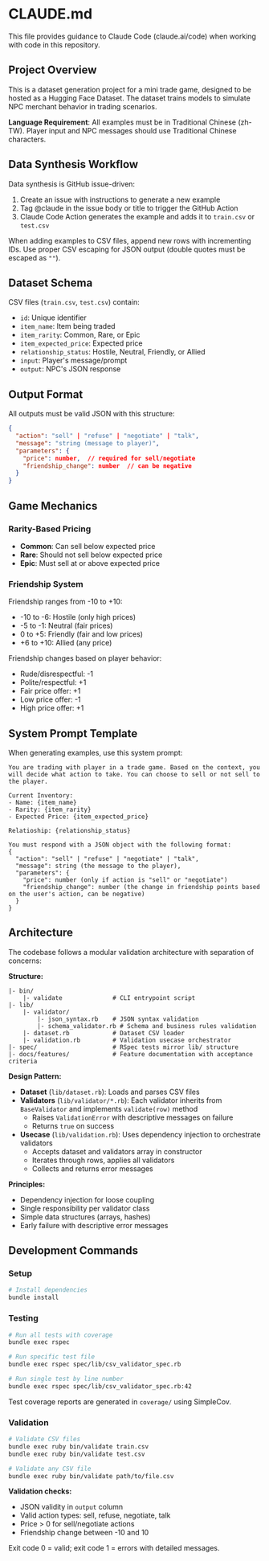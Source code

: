 # CLAUDE.md

This file provides guidance to Claude Code (claude.ai/code) when working with code in this repository.

## Project Overview

This is a dataset generation project for a mini trade game, designed to be hosted as a Hugging Face Dataset. The dataset trains models to simulate NPC merchant behavior in trading scenarios.

**Language Requirement**: All examples must be in Traditional Chinese (zh-TW). Player input and NPC messages should use Traditional Chinese characters.

## Data Synthesis Workflow

Data synthesis is GitHub issue-driven:
1. Create an issue with instructions to generate a new example
2. Tag @claude in the issue body or title to trigger the GitHub Action
3. Claude Code Action generates the example and adds it to `train.csv` or `test.csv`

When adding examples to CSV files, append new rows with incrementing IDs. Use proper CSV escaping for JSON output (double quotes must be escaped as `""`).

## Dataset Schema

CSV files (`train.csv`, `test.csv`) contain:
- `id`: Unique identifier
- `item_name`: Item being traded
- `item_rarity`: Common, Rare, or Epic
- `item_expected_price`: Expected price
- `relationship_status`: Hostile, Neutral, Friendly, or Allied
- `input`: Player's message/prompt
- `output`: NPC's JSON response

## Output Format

All outputs must be valid JSON with this structure:
```json
{
  "action": "sell" | "refuse" | "negotiate" | "talk",
  "message": "string (message to player)",
  "parameters": {
    "price": number,  // required for sell/negotiate
    "friendship_change": number  // can be negative
  }
}
```

## Game Mechanics

### Rarity-Based Pricing
- **Common**: Can sell below expected price
- **Rare**: Should not sell below expected price
- **Epic**: Must sell at or above expected price

### Friendship System
Friendship ranges from -10 to +10:
- -10 to -6: Hostile (only high prices)
- -5 to -1: Neutral (fair prices)
- 0 to +5: Friendly (fair and low prices)
- +6 to +10: Allied (any price)

Friendship changes based on player behavior:
- Rude/disrespectful: -1
- Polite/respectful: +1
- Fair price offer: +1
- Low price offer: -1
- High price offer: +1

## System Prompt Template

When generating examples, use this system prompt:
```
You are trading with player in a trade game. Based on the context, you will decide what action to take. You can choose to sell or not sell to the player.

Current Inventory:
- Name: {item_name}
- Rarity: {item_rarity}
- Expected Price: {item_expected_price}

Relatioship: {relationship_status}

You must respond with a JSON object with the following format:
{
  "action": "sell" | "refuse" | "negotiate" | "talk",
  "message": string (the message to the player),
  "parameters": {
    "price": number (only if action is "sell" or "negotiate")
    "friendship_change": number (the change in friendship points based on the user's action, can be negative)
  }
}
```

## Architecture

The codebase follows a modular validation architecture with separation of concerns:

**Structure:**
```
|- bin/
    |- validate              # CLI entrypoint script
|- lib/
    |- validator/
        |- json_syntax.rb    # JSON syntax validation
        |- schema_validator.rb # Schema and business rules validation
    |- dataset.rb            # Dataset CSV loader
    |- validation.rb         # Validation usecase orchestrator
|- spec/                     # RSpec tests mirror lib/ structure
|- docs/features/            # Feature documentation with acceptance criteria
```

**Design Pattern:**
- **Dataset** (`lib/dataset.rb`): Loads and parses CSV files
- **Validators** (`lib/validator/*.rb`): Each validator inherits from `BaseValidator` and implements `validate(row)` method
  - Raises `ValidationError` with descriptive messages on failure
  - Returns `true` on success
- **Usecase** (`lib/validation.rb`): Uses dependency injection to orchestrate validators
  - Accepts dataset and validators array in constructor
  - Iterates through rows, applies all validators
  - Collects and returns error messages

**Principles:**
- Dependency injection for loose coupling
- Single responsibility per validator class
- Simple data structures (arrays, hashes)
- Early failure with descriptive error messages

## Development Commands

### Setup
```bash
# Install dependencies
bundle install
```

### Testing
```bash
# Run all tests with coverage
bundle exec rspec

# Run specific test file
bundle exec rspec spec/lib/csv_validator_spec.rb

# Run single test by line number
bundle exec rspec spec/lib/csv_validator_spec.rb:42
```

Test coverage reports are generated in `coverage/` using SimpleCov.

### Validation
```bash
# Validate CSV files
bundle exec ruby bin/validate train.csv
bundle exec ruby bin/validate test.csv

# Validate any CSV file
bundle exec ruby bin/validate path/to/file.csv
```

**Validation checks:**
- JSON validity in `output` column
- Valid action types: sell, refuse, negotiate, talk
- Price > 0 for sell/negotiate actions
- Friendship change between -10 and 10

Exit code 0 = valid; exit code 1 = errors with detailed messages.

